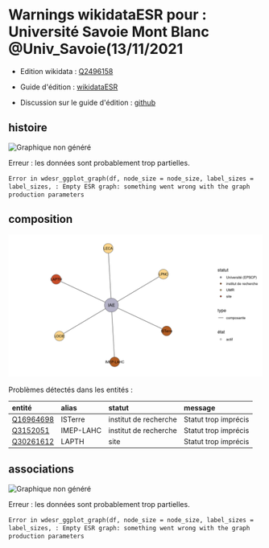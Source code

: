 Warnings wikidataESR pour : Université Savoie Mont Blanc @Univ_Savoie(13/11/2021
================

- Edition wikidata : [Q2496158](https://www.wikidata.org/wiki/Q2496158)
- Guide d'édition : [wikidataESR](https://github.com/cpesr/wikidataESR/)

- Discussion sur le guide d'édition : [github](https://github.com/cpesr/wikidataESR/issues)



## histoire 

![Graphique non généré](Q2496158-histoire.png) 

 


Erreur : les données sont probablement trop partielles.
```
Error in wdesr_ggplot_graph(df, node_size = node_size, label_sizes = label_sizes, : Empty ESR graph: something went wrong with the graph production parameters

``` 



## composition 

![Graphique non généré](Q2496158-composition.png) 

Problèmes détectés dans les entités :

|entité                                               |alias     |statut                |message              |
|:----------------------------------------------------|:---------|:---------------------|:--------------------|
|[Q16964698](https://www.wikidata.org/wiki/Q16964698) |ISTerre   |institut de recherche |Statut trop imprécis |
|[Q3152051](https://www.wikidata.org/wiki/Q3152051)   |IMEP-LAHC |institut de recherche |Statut trop imprécis |
|[Q30261612](https://www.wikidata.org/wiki/Q30261612) |LAPTH     |site                  |Statut trop imprécis |

 



## associations 

![Graphique non généré](Q2496158-associations.png) 

 


Erreur : les données sont probablement trop partielles.
```
Error in wdesr_ggplot_graph(df, node_size = node_size, label_sizes = label_sizes, : Empty ESR graph: something went wrong with the graph production parameters

``` 

